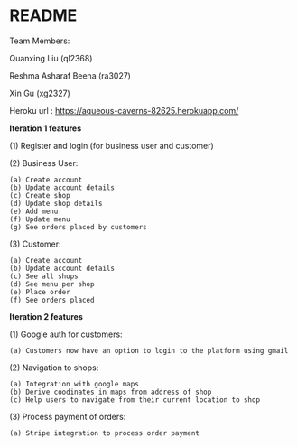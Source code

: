 # README

Team Members:

Quanxing Liu (ql2368)

Reshma Asharaf Beena (ra3027)

Xin Gu (xg2327)

Heroku url : https://aqueous-caverns-82625.herokuapp.com/

**Iteration 1 features**

(1) Register and login (for business user and customer)

(2) Business User:

	(a) Create account
	(b) Update account details
	(c) Create shop	
	(d) Update shop details
	(e) Add menu
	(f) Update menu
	(g) See orders placed by customers
(3) Customer:

	(a) Create account
	(b) Update account details
	(c) See all shops
	(d) See menu per shop
	(e) Place order
	(f) See orders placed
	
**Iteration 2 features**

(1) Google auth for customers:

    (a) Customers now have an option to login to the platform using gmail
    
(2) Navigation to shops:

    (a) Integration with google maps
    (b) Derive coodinates in maps from address of shop
    (c) Help users to navigate from their current location to shop
    
(3) Process payment of orders:

    (a) Stripe integration to process order payment
     
